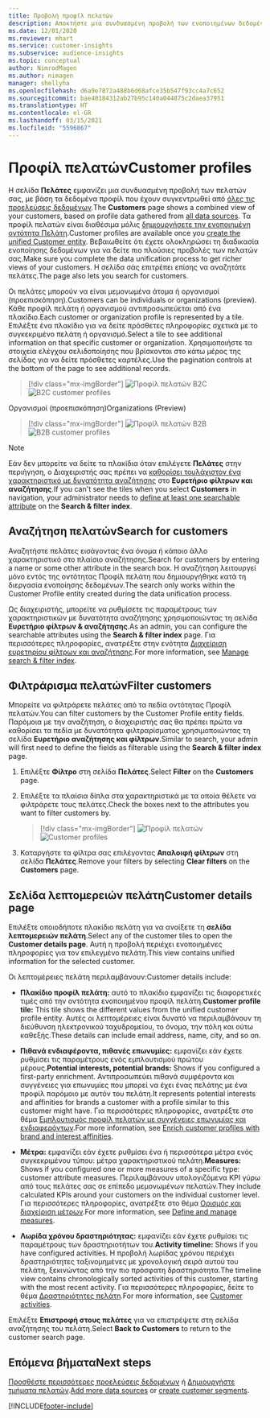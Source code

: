 ```yaml
---
title: Προβολή προφίλ πελατών
description: Αποκτήστε μια συνδυασμένη προβολή των ενοποιημένων δεδομένων του πελάτη σας.
ms.date: 12/01/2020
ms.reviewer: mhart
ms.service: customer-insights
ms.subservice: audience-insights
ms.topic: conceptual
author: NimrodMagen
ms.author: nimagen
manager: shellyha
ms.openlocfilehash: d6a9e7872a488b6d68afce35b547f93cc4a7c652
ms.sourcegitcommit: bae40184312ab27b95c140a044875c2daea37951
ms.translationtype: HT
ms.contentlocale: el-GR
ms.lasthandoff: 03/15/2021
ms.locfileid: "5596867"
---
```

# <a name="customer-profiles"></a><span data-ttu-id="57647-103">Προφίλ πελατών</span><span class="sxs-lookup"><span data-stu-id="57647-103">Customer profiles</span></span>

<span data-ttu-id="57647-104">Η σελίδα **Πελάτες** εμφανίζει μια συνδυασμένη προβολή των πελατών σας, με βάση τα δεδομένα προφίλ που έχουν συγκεντρωθεί από [όλες τις προελεύσεις δεδομένων](data-sources.md).</span><span class="sxs-lookup"><span data-stu-id="57647-104">The **Customers** page shows a combined view of your customers, based on profile data gathered from [all data sources](data-sources.md).</span></span> <span data-ttu-id="57647-105">Τα προφίλ πελατών είναι διαθέσιμα μόλις [δημιουργήσετε την ενοποιημένη οντότητα Πελάτη](data-unification.md).</span><span class="sxs-lookup"><span data-stu-id="57647-105">Customer profiles are available once you [create the unified Customer entity](data-unification.md).</span></span> <span data-ttu-id="57647-106">Βεβαιωθείτε ότι έχετε ολοκληρώσει τη διαδικασία ενοποίησης δεδομένων για να δείτε πιο πλούσιες προβολές των πελατών σας.</span><span class="sxs-lookup"><span data-stu-id="57647-106">Make sure you complete the data unification process to get richer views of your customers.</span></span> <span data-ttu-id="57647-107">Η σελίδα σάς επιτρέπει επίσης να αναζητάτε πελάτες.</span><span class="sxs-lookup"><span data-stu-id="57647-107">The page also lets you search for customers.</span></span>

<span data-ttu-id="57647-108">Οι πελάτες μπορούν να είναι μεμονωμένα άτομα ή οργανισμοί (προεπισκόπηση).</span><span class="sxs-lookup"><span data-stu-id="57647-108">Customers can be individuals or organizations (preview).</span></span> <span data-ttu-id="57647-109">Κάθε προφίλ πελάτη ή οργανισμού αντιπροσωπεύεται από ένα πλακίδιο.</span><span class="sxs-lookup"><span data-stu-id="57647-109">Each customer or organization profile is represented by a tile.</span></span> <span data-ttu-id="57647-110">Επιλέξτε ένα πλακίδιο για να δείτε πρόσθετες πληροφορίες σχετικά με το συγκεκριμένο πελάτη ή οργανισμό.</span><span class="sxs-lookup"><span data-stu-id="57647-110">Select a tile to see additional information on that specific customer or organization.</span></span> <span data-ttu-id="57647-111">Χρησιμοποιήστε τα στοιχεία ελέγχου σελιδοποίησης που βρίσκονται στο κάτω μέρος της σελίδας για να δείτε πρόσθετες καρτέλες.</span><span class="sxs-lookup"><span data-stu-id="57647-111">Use the pagination controls at the bottom of the page to see additional records.</span></span>

> [!div class="mx-imgBorder"] 
> <span data-ttu-id="57647-112">![Προφίλ πελατών B2C](media/profiles-customers.png "Προφίλ πελατών B2C")</span><span class="sxs-lookup"><span data-stu-id="57647-112">![B2C customer profiles](media/profiles-customers.png "B2C customer profiles")</span></span>

<span data-ttu-id="57647-113">Οργανισμοί (προεπισκόπηση)</span><span class="sxs-lookup"><span data-stu-id="57647-113">Organizations (Preview)</span></span>
> [!div class="mx-imgBorder"] 
> <span data-ttu-id="57647-114">![Προφίλ πελατών B2B](media/profile-customers-b2b.png "Προφίλ πελατών B2B")</span><span class="sxs-lookup"><span data-stu-id="57647-114">![B2B customer profiles](media/profile-customers-b2b.png "B2B customer profiles")</span></span>

> [!NOTE]
> <span data-ttu-id="57647-115">Εάν δεν μπορείτε να δείτε τα πλακίδια όταν επιλέγετε **Πελάτες** στην περιήγηση, ο Διαχειριστής σας πρέπει να [καθορίσει τουλάχιστον ένα χαρακτηριστικό με δυνατότητα αναζήτησης](search-filter-index.md) στο **Ευρετήριο φίλτρων και αναζήτησης**.</span><span class="sxs-lookup"><span data-stu-id="57647-115">If you can't see the tiles when you select **Customers** in navigation, your administrator needs to [define at least one searchable attribute](search-filter-index.md) on the **Search & filter index**.</span></span>

## <a name="search-for-customers"></a><span data-ttu-id="57647-116">Αναζήτηση πελατών</span><span class="sxs-lookup"><span data-stu-id="57647-116">Search for customers</span></span>

<span data-ttu-id="57647-117">Αναζητήστε πελάτες εισάγοντας ένα όνομα ή κάποιο άλλο χαρακτηριστικό στο πλαίσιο αναζήτησης.</span><span class="sxs-lookup"><span data-stu-id="57647-117">Search for customers by entering a name or some other attribute in the search box.</span></span> <span data-ttu-id="57647-118">Η αναζήτηση λειτουργεί μόνο εντός της οντότητας Προφίλ πελάτη που δημιουργήθηκε κατά τη διεργασία ενοποίησης δεδομένων.</span><span class="sxs-lookup"><span data-stu-id="57647-118">The search only works within the Customer Profile entity created during the data unification process.</span></span>

<span data-ttu-id="57647-119">Ως διαχειριστής, μπορείτε να ρυθμίσετε τις παραμέτρους των χαρακτηριστικών με δυνατότητα αναζήτησης χρησιμοποιώντας τη σελίδα **Ευρετήριο φίλτρων & αναζήτησης**.</span><span class="sxs-lookup"><span data-stu-id="57647-119">As an admin, you can configure the searchable attributes using the **Search & filter index** page.</span></span> <span data-ttu-id="57647-120">Για περισσότερες πληροφορίες, ανατρέξτε στην ενότητα [Διαχείριση ευρετηρίου φίλτρων και αναζήτησης](search-filter-index.md).</span><span class="sxs-lookup"><span data-stu-id="57647-120">For more information, see [Manage search & filter index](search-filter-index.md).</span></span>

## <a name="filter-customers"></a><span data-ttu-id="57647-121">Φιλτράρισμα πελατών</span><span class="sxs-lookup"><span data-stu-id="57647-121">Filter customers</span></span>

<span data-ttu-id="57647-122">Μπορείτε να φιλτράρετε πελάτες από τα πεδία οντότητας Προφίλ πελατών.</span><span class="sxs-lookup"><span data-stu-id="57647-122">You can filter customers by the Customer Profile entity fields.</span></span> <span data-ttu-id="57647-123">Παρόμοια με την αναζήτηση, ο διαχειριστής σας θα πρέπει πρώτα να καθορίσει τα πεδία με δυνατότητα φιλτραρίσματος χρησιμοποιώντας τη σελίδα **Ευρετήριο αναζήτησης και φίλτρων**.</span><span class="sxs-lookup"><span data-stu-id="57647-123">Similar to search, your admin will first need to define the fields as filterable using the **Search & filter index** page.</span></span>

1. <span data-ttu-id="57647-124">Επιλέξτε **Φίλτρο** στη σελίδα **Πελάτες**.</span><span class="sxs-lookup"><span data-stu-id="57647-124">Select **Filter** on the **Customers** page.</span></span>

2. <span data-ttu-id="57647-125">Επιλέξτε τα πλαίσια δίπλα στα χαρακτηριστικά με τα οποία θέλετε να φιλτράρετε τους πελάτες.</span><span class="sxs-lookup"><span data-stu-id="57647-125">Check the boxes next to the attributes you want to filter customers by.</span></span>

   > [!div class="mx-imgBorder"] 
   > <span data-ttu-id="57647-126">![Προφίλ πελατών](media/profiles-customers3.png "Προφίλ πελατών")</span><span class="sxs-lookup"><span data-stu-id="57647-126">![Customer profiles](media/profiles-customers3.png "Customer profiles")</span></span>

3. <span data-ttu-id="57647-127">Καταργήστε τα φίλτρα σας επιλέγοντας **Απαλοιφή φίλτρων** στη σελίδα **Πελάτες**.</span><span class="sxs-lookup"><span data-stu-id="57647-127">Remove your filters by selecting **Clear filters** on the **Customers** page.</span></span>

##  <a name="customer-details-page"></a><span data-ttu-id="57647-128">Σελίδα λεπτομερειών πελάτη</span><span class="sxs-lookup"><span data-stu-id="57647-128">Customer details page</span></span>

<span data-ttu-id="57647-129">Επιλέξτε οποιοδήποτε πλακίδιο πελάτη για να ανοίξετε τη **σελίδα λεπτομερειών πελάτη**.</span><span class="sxs-lookup"><span data-stu-id="57647-129">Select any of the customer tiles to open the **Customer details page**.</span></span> <span data-ttu-id="57647-130">Αυτή η προβολή περιέχει ενοποιημένες πληροφορίες για τον επιλεγμένο πελάτη.</span><span class="sxs-lookup"><span data-stu-id="57647-130">This view contains unified information for the selected customer.</span></span>

<span data-ttu-id="57647-131">Οι λεπτομέρειες πελάτη περιλαμβάνουν:</span><span class="sxs-lookup"><span data-stu-id="57647-131">Customer details include:</span></span>

-   <span data-ttu-id="57647-132">**Πλακίδιο προφίλ πελάτη:** αυτό το πλακίδιο εμφανίζει τις διαφορετικές τιμές από την οντότητα ενοποιημένου προφίλ πελάτη.</span><span class="sxs-lookup"><span data-stu-id="57647-132">**Customer profile tile:** This tile shows the different values from the unified customer profile entity.</span></span> <span data-ttu-id="57647-133">Αυτές οι λεπτομέρειες είναι δυνατό να περιλαμβάνουν τη διεύθυνση ηλεκτρονικού ταχυδρομείου, το όνομα, την πόλη και ούτω καθεξής.</span><span class="sxs-lookup"><span data-stu-id="57647-133">These details can include email address, name, city, and so on.</span></span> 

-   <span data-ttu-id="57647-134">**Πιθανά ενδιαφέροντα, πιθανές επωνυμίες:** εμφανίζει εάν έχετε ρυθμίσει τις παραμέτρους ενός εμπλουτισμού πρώτου μέρους.</span><span class="sxs-lookup"><span data-stu-id="57647-134">**Potential interests, potential brands:** Shows if you configured a first-party enrichment.</span></span> <span data-ttu-id="57647-135">Αντιπροσωπεύει πιθανά συμφέροντα και συγγένειες για επωνυμίες που μπορεί να έχει ένας πελάτης με ένα προφίλ παρόμοιο με αυτόν του πελάτη.</span><span class="sxs-lookup"><span data-stu-id="57647-135">It represents potential interests and affinities for brands a customer with a profile similar to this customer might have.</span></span> <span data-ttu-id="57647-136">Για περισσότερες πληροφορίες, ανατρέξτε στο θέμα [Εμπλουτισμός προφίλ πελατών με συγγένειες επωνυμίας και ενδιαφερόντων](enrichment-microsoft-graph.md).</span><span class="sxs-lookup"><span data-stu-id="57647-136">For more information, see [Enrich customer profiles with brand and interest affinities](enrichment-microsoft-graph.md).</span></span>

-   <span data-ttu-id="57647-137">**Μέτρα:** εμφανίζει εάν έχετε ρυθμίσει ένα ή περισσότερα μέτρα ενός συγκεκριμένου τύπου: μέτρα χαρακτηριστικού πελάτη.</span><span class="sxs-lookup"><span data-stu-id="57647-137">**Measures:** Shows if you configured one or more measures of a specific type: customer attribute measures.</span></span> <span data-ttu-id="57647-138">Περιλαμβάνουν υπολογιζόμενα KPI γύρω από τους πελάτες σας σε επίπεδο μεμονωμένων πελατών.</span><span class="sxs-lookup"><span data-stu-id="57647-138">They include calculated KPIs around your customers on the individual customer level.</span></span> <span data-ttu-id="57647-139">Για περισσότερες πληροφορίες, ανατρέξτε στο θέμα [Ορισμός και διαχείριση μέτρων](measures.md).</span><span class="sxs-lookup"><span data-stu-id="57647-139">For more information, see [Define and manage measures](measures.md).</span></span>

-   <span data-ttu-id="57647-140">**Λωρίδα χρόνου δραστηριότητας:** εμφανίζει εάν έχετε ρυθμίσει τις παραμέτρους των δραστηριοτήτων του.</span><span class="sxs-lookup"><span data-stu-id="57647-140">**Activity timeline:** Shows if you have configured activities.</span></span> <span data-ttu-id="57647-141">Η προβολή λωρίδας χρόνου περιέχει δραστηριότητες ταξινομημένες με χρονολογική σειρά αυτού του πελάτη, ξεκινώντας από την πιο πρόσφατη δραστηριότητα.</span><span class="sxs-lookup"><span data-stu-id="57647-141">The timeline view contains chronologically sorted activities of this customer, starting with the most recent activity.</span></span> <span data-ttu-id="57647-142">Για περισσότερες πληροφορίες, δείτε το θέμα [Δραστηριότητες πελάτη](activities.md).</span><span class="sxs-lookup"><span data-stu-id="57647-142">For more information, see [Customer activities](activities.md).</span></span>

<span data-ttu-id="57647-143">Επιλέξτε **Επιστροφή στους πελάτες** για να επιστρέψετε στη σελίδα αναζήτησης του πελάτη.</span><span class="sxs-lookup"><span data-stu-id="57647-143">Select **Back to Customers** to return to the customer search page.</span></span>

## <a name="next-steps"></a><span data-ttu-id="57647-144">Επόμενα βήματα</span><span class="sxs-lookup"><span data-stu-id="57647-144">Next steps</span></span>

<span data-ttu-id="57647-145">[Προσθέστε περισσότερες προελεύσεις δεδομένων](data-sources.md) ή [Δημιουργήστε τμήματα πελατών](segments.md).</span><span class="sxs-lookup"><span data-stu-id="57647-145">[Add more data sources](data-sources.md) or [create customer segments](segments.md).</span></span>


[!INCLUDE[footer-include](../includes/footer-banner.md)]